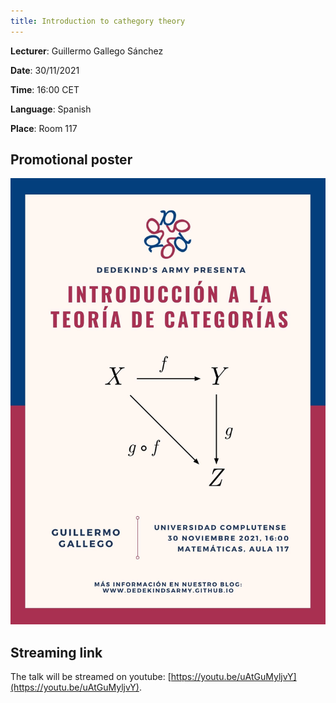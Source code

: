 ```yaml
---
title: Introduction to cathegory theory
---
```


**Lecturer**: Guillermo Gallego Sánchez

**Date**: 30/11/2021

**Time**: 16:00 CET

**Language**: Spanish

**Place**: Room 117

<!--

**Abstract**:

## Bibliography

-->

## Promotional poster
 <img src="/images/posters/cathegory-theory.jpg" alt="Poster" style="width: 750px;"/>

## Streaming link

The talk will be streamed on youtube: [https://youtu.be/uAtGuMyljvY](https://youtu.be/uAtGuMyljvY).
